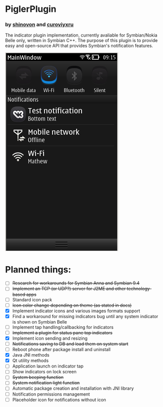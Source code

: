 # PiglerPlugin
### by [shinovon](https://github.com/shinovon) and [curoviyxru](https://github.com/curoviyxru)
The indicator plugin implementation, currently avaliable for Symbian/Nokia Belle only, written in Symbian C++.
The purpose of this plugin is to provide easy and open-source API that provides Symbian's notification features.

![Screenshot](screenshot.png)

# Planned things:
* [ ] ~~Research for workarounds for Symbian Anna and Symbian 9.4~~
* [ ] ~~Implement an TCP (or UDP?) server for J2ME and other technology-based apps~~
* [ ] Standard icon pack
* [ ] ~~Icon color change depending on theme (as stated in docs)~~
* [x] Implement indicator icons and various images formats support
* [x] Find a workaround for missing indicators bug until any system indicator is shown on Symbian Belle
* [ ] Implement tap handling/callbacking for indicators
* [ ] ~~Implement a plugin for status pane top indicators~~
* [x] Implement icon sending and resizing
* [ ] ~~Notifications saving to DB and load them on system start~~
* [ ] Reboot phone after package install and uninstall
* [x] Java JNI methods
* [x] Qt utility methods
* [ ] Application launch on indicator tap
* [ ] Show indicators on lock screen
* [ ] ~~System beeping function~~
* [ ] ~~System notification light function~~
* [ ] Automatic package creation and installation with JNI library
* [ ] Notification permissions management
* [ ] Placeholder icon for notifications without icon